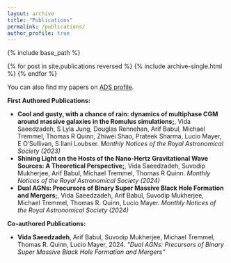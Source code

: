```yaml
---
layout: archive
title: "Publications"
permalink: /publications/
author_profile: true
---
```

{% include base_path %}

{% for post in site.publications reversed %}
  {% include archive-single.html %}
{% endfor %} 

<p>You can also find my papers on <a href="https://ui.adsabs.harvard.edu/public-libraries/VpIIp5VrTBarBZq_afDM_A">ADS profile</a>.</p>

<p><strong> First Authored Publications:</strong></p>
<ul>
	<li><strong> Cool and gusty, with a chance of rain: dynamics of multiphase CGM around massive galaxies in the Romulus simulations;</strong>, Vida Saeedzadeh, S Lyla Jung, Douglas Rennehan, Arif Babul, Michael Tremmel, Thomas R Quinn, Zhiwei Shao, Prateek Sharma, Lucio Mayer, E O’Sullivan, S Ilani Loubser. <em> Monthly Notices of the Royal Astronomical Society (2023)</em></li>
	<li><strong> Shining Light on the Hosts of the Nano-Hertz Gravitational Wave Sources: A Theoretical Perspective;</strong>, Vida Saeedzadeh, Suvodip Mukherjee, Arif Babul, Michael Tremmel, Thomas R Quinn. <em> Monthly Notices of the Royal Astronomical Society (2024)</em></li>
	<li><strong> Dual AGNs: Precursors of Binary Super Massive Black Hole Formation and Mergers;</strong>, Vida Saeedzadeh, Arif Babul, Suvodip Mukherjee, Michael Tremmel, Thomas R. Quinn, Lucio Mayer. <em> Monthly Notices of the Royal Astronomical Society (2024)</em></li>
</ul>

<p><strong> Co-authored Publications:</strong></p>

<ul>
	<li><strong>Vida Saeedzadeh</strong>, Arif Babul, Suvodip Mukherjee, Michael Tremmel, Thomas R. Quinn, Lucio Mayer, 2024. <em>&quot;Dual AGNs: Precursors of Binary Super Massive Black Hole Formation and Mergers&quot;</em></li>
</ul>
<ul>
